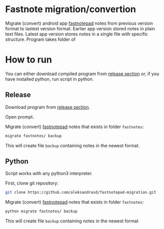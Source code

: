 # Fastnote migration/convertion

Migrate (convert) android app [fastnotepad](https://play.google.com/store/apps/details?id=net.fast_notepad_notes_app.fastnotepad&hl=en) notes from previous version format to lastest version format. Earlier app version stored notes in plain text files. Latest app version stores notes in a single file with specific structure. Program takes folder of 

# How to run

You can either download compiled program from [release section](https://github.com/aleksandrasd/fastnotepad-migration/releases) or, if you have installed python, run script in python.

## Release

Download program from [release section](https://github.com/aleksandrasd/fastnotepad-migration/releases).

Open prompt.

Migrate (convert) [fastnotepad](https://play.google.com/store/apps/details?id=net.fast_notepad_notes_app.fastnotepad&hl=en) notes that exists in folder `fastnotes`:

```bash
migrate fastnotes/ backup
```

This will create file `backup` containing notes in the newest format.

## Python

Script works with any python3 interpreter.

First, clone git repository:

```bash
git clone https://github.com/aleksandrasd/fastnotepad-migration.git
```

Migrate (convert) [fastnotepad](https://play.google.com/store/apps/details?id=net.fast_notepad_notes_app.fastnotepad&hl=en) notes that exists in folder `fastnotes`:

```bash
python migrate fastnotes/ backup
```

This will create file `backup` containing notes in the newest format
